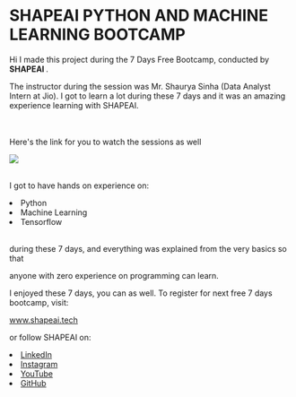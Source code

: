 # SHAPEAI PYTHON AND MACHINE LEARNING BOOTCAMP

Hi I made this project during the 7 Days Free Bootcamp, conducted by <b> SHAPEAI </b>.

The instructor during the session was Mr. Shaurya Sinha (Data Analyst Intern at Jio). I got to learn a lot during these 7 days and it was an amazing experience learning with SHAPEAI.

<br><br>Here's the link for you to watch the sessions as well<br>

<a href="https://www.youtube.com/playlist?list=PL7zl8TDRnbulNEA-59W7wWgCWE8LEOD6h"> <img src="https://github.com/ShapeAI/PYTHON-AND-DATA-ANALYTICS/blob/main/YOUTUBE%20THUMBNAIL-5.png"> </a>

<br>I got to have hands on experience on:

<li>Python

<li>Machine Learning

<li>Tensorflow

<br>during these 7 days, and everything was explained from the very basics so that

anyone with zero experience on programming can learn.

I enjoyed these 7 days, you can as well. To register for next free 7 days bootcamp, visit:

<a href="https://www.shapeai.tech"> www.shapeai.tech </a>

or follow SHAPEAI on:

<li><a href="https://in.linkedin.com/company/shapeai"> LinkedIn </a>

<li><a href="https://www.instagram.com/shape.ai/?hl=en"> Instagram </a>

<li><a href="https://www.youtube.com/channel/UCTUvDLTW9meuDXWcbmISPdA"> YouTube </a>

<li><a href="https://github.com/shapeai"> GitHub </a>


